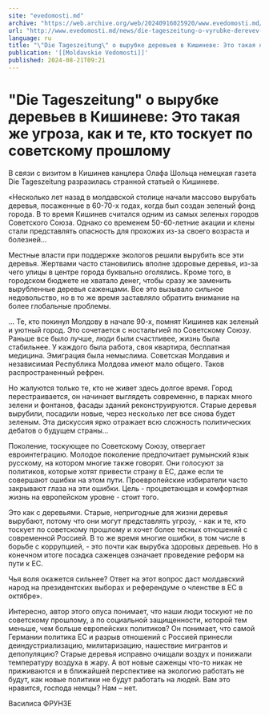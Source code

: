 ```yaml
---
site: "evedomosti.md"
archive: "https://web.archive.org/web/20240916025920/www.evedomosti.md/news/die-tageszeitung-o-vyrubke-derevev-v-kishineve-oni-mogut-pre"
url: "http://www.evedomosti.md/news/die-tageszeitung-o-vyrubke-derevev-v-kishineve-oni-mogut-pre"
language: ru
title: "\"Die Tageszeitung\" о вырубке деревьев в Кишиневе: Это такая же угроза, как и те, кто тоскует по советскому прошлому"
publication: '[[Moldavskie Vedomosti]]'
published: 2024-08-21T09:21
---
```


# "Die Tageszeitung" о вырубке деревьев в Кишиневе: Это такая же угроза, как и те, кто тоскует по советскому прошлому

В связи с визитом в Кишинев канцлера Олафа Шольца немецкая газета Die Tageszeitung разразилась странной статьей о Кишиневе.

«Несколько лет назад в молдавской столице начали массово вырубать деревья, посаженные в 60-70-х годах, когда был создан зеленый фонд города. В то время Кишинев считался одним из самых зеленых городов Советского Союза. Однако со временем 50-60-летние акации и клены стали представлять опасность для прохожих из-за своего возраста и болезней...

Местные власти при поддержке экологов решили вырубить все эти деревья. Жертвами часто становились вполне здоровые деревья, из-за чего улицы в центре города буквально оголялись. Кроме того, в городском бюджете не хватало денег, чтобы сразу же заменить вырубленные деревья саженцами. Все это вызывало сильное недовольство, но в то же время заставляло обратить внимание на более глобальные проблемы.

... Те, кто покинул Молдову в начале 90-х, помнят Кишинев как зеленый и уютный город. Это сочетается с ностальгией по Советскому Союзу. Раньше все было лучше, люди были счастливее, жизнь была стабильнее. У каждого была работа, своя квартира, бесплатная медицина. Эмиграция была немыслима. Советская Молдавия и независимая Республика Молдова имеют мало общего. Таков распространенный рефрен.

Но жалуются только те, кто не живет здесь долгое время. Город перестраивается, он начинает выглядеть современно, в парках много зелени и фонтанов, фасады зданий реконструируются. Старые деревья вырубили, посадили новые, через несколько лет все снова будет зеленым. Эта дискуссия ярко отражает всю сложность политических дебатов о будущем страны...

Поколение, тоскующее по Советскому Союзу, отвергает евроинтеграцию. Молодое поколение предпочитает румынский язык русскому, на котором многие также говорят. Они голосуют за политиков, которые хотят привести страну в ЕС, даже если те совершают ошибки на этом пути. Проевропейские избиратели часто закрывают глаза на эти ошибки. Цель - процветающая и комфортная жизнь на европейском уровне - стоит того.

Это как с деревьями. Старые, непригодные для жизни деревья вырубают, потому что они могут представлять угрозу, - как и те, кто тоскует по советскому прошлому и хочет более тесных отношений с современной Россией. В то же время многие ошибки, в том числе в борьбе с коррупцией, - это почти как вырубка здоровых деревьев. Но в конечном итоге посадка саженцев означает проведение реформ на пути к ЕС.

Чья воля окажется сильнее? Ответ на этот вопрос даст молдавский народ на президентских выборах и референдуме о членстве в ЕС в октябре».

Интересно, автор этого опуса понимает, что наши люди тоскуют не по советскому прошлому, а по социальной защищенности, которой тем меньше, чем больше европейских политиков? Он понимает, что самой Германии политика ЕС и разрыв отношений с Россией принесли деиндустриализацию, милитаризацию, нашествие мигрантов и депопуляцию? Старые деревья исправно очищали воздух и понижали температуру воздуха в жару. А вот новые саженцы что-то никак не приживаются и в ближайшей перспективе на экологию работать не будут, как новые политики не будут работать на людей. Вам это нравится, господа немцы? Нам – нет.

Василиса ФРУНЗЕ